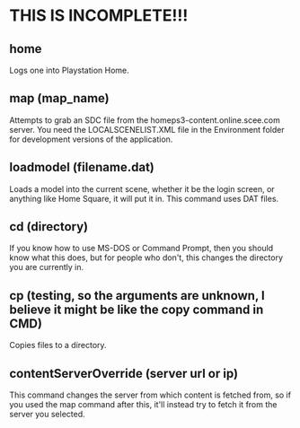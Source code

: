 # THIS IS INCOMPLETE!!!
## home
Logs one into Playstation Home.
## map (map_name)
Attempts to grab an SDC file from the homeps3-content.online.scee.com server. You need the LOCALSCENELIST.XML file in the Environment folder for development versions of the application.
## loadmodel (filename.dat)
Loads a model into the current scene, whether it be the login screen, or anything like Home Square, it will put it in. This command uses DAT files.
## cd (directory)
If you know how to use MS-DOS or Command Prompt, then you should know what this does, but for people who don't, this changes the directory you are currently in.
## cp (testing, so the arguments are unknown, I believe it might be like the copy command in CMD)
Copies files to a directory.
## contentServerOverride (server url or ip)
This command changes the server from which content is fetched from, so if you used the map command after this, it'll instead try to fetch it from the server you selected.
